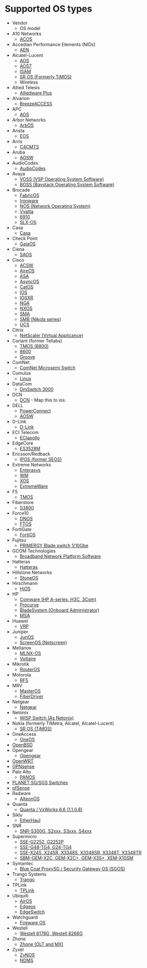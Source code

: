 # Supported OS types

* Vendor
  * OS model
* A10 Networks
  * [ACOS](/lib/oxidized/model/acos.rb)
* Accedian Performance Elements (NIDs)
  * [AEN](/lib/oxidized/model/aen.rb)
* Alcatel-Lucent
  * [AOS](/lib/oxidized/model/aos.rb)
  * [AOS7](/lib/oxidized/model/aos7.rb)
  * [ISAM](/lib/oxidized/model/isam.rb)
  * [SR OS (Formerly TiMOS)](/lib/oxidized/model/sros.rb)
  * Wireless
* Allied Telesis
  * [Alliedware Plus](/lib/oxidized/model/awplus.rb)
* Alvarion
  * [BreezeACCESS](/lib/oxidized/model/alvarion.rb)
* APC
  * [AOS](/lib/oxidized/model/apc_aos.rb)
* Arbor Networks
  * [ArbOS](/lib/oxidized/model/arbos.rb)
* Arista
  * [EOS](/lib/oxidized/model/eos.rb)
* Arris
  * [C4CMTS](/lib/oxidized/model/c4cmts.rb)
* Aruba
  * [AOSW](/lib/oxidized/model/aosw.rb)
* AudioCodes
  * [AudioCodes](/lib/oxdized/model/audiocodes.rb)
* Avaya
  * [VOSS (VSP Operating System Software)](/lib/oxidized/model/voss.rb)
  * [BOSS (Baystack Operating System Software)](/lib/oxidized/model/boss.rb)
* Brocade
  * [FabricOS](/lib/oxidized/model/fabricos.rb)
  * [Ironware](/lib/oxidized/model/ironware.rb)
  * [NOS (Network Operating System)](/lib/oxidized/model/nos.rb)
  * [Vyatta](/lib/oxidized/model/vyatta.rb)
  * [6910](/lib/oxidized/model/br6910.rb)
  * [SLX-OS](/lib/oxidized/model/slxos.rb)
* Casa
  * [Casa](/lib/oxidized/model/casa.rb)
* Check Point
  * [GaiaOS](/lib/oxidized/model/gaiaos.rb)
* Ciena
  * [SAOS](/lib/oxidized/model/saos.rb)
* Cisco
  * [ACSW](/lib/oxidized/model/acsw.rb)
  * [AireOS](/lib/oxidized/model/aireos.rb)
  * [ASA](/lib/oxidized/model/asa.rb)
  * [AsyncOS](/lib/oxidized/model/asyncos.rb)
  * [CatOS](/lib/oxidized/model/catos.rb)
  * [IOS](/lib/oxidized/model/ios.rb)
  * [IOSXR](/lib/oxidized/model/iosxr.rb)
  * [NGA](/lib/oxidized/model/cisconga.rb)
  * [NXOS](/lib/oxidized/model/nxos.rb)
  * [SMA](/lib/oxidized/model/ciscosma.rb)
  * [SMB (Nikola series)](/lib/oxidized/model/ciscosmb.rb)
  * [UCS](/lib/oxidized/model/ucs.rb)
* Citrix
  * [NetScaler (Virtual Applicance)](/lib/oxidized/model/netscaler.rb)
* Coriant (former Tellabs)
  * [TMOS (8800)](/lib/oxidized/model/corianttmos.rb)
  * [8600](/lib/oxidized/model/coriant8600.rb)
  * [Groove](/lib/oxidized/model/coriantgroove.rb)
* ComNet
  * [ComNet Microsemi Switch](/lib/oxidized/model/comnetms.rb)
* Cumulus
  * [Linux](/lib/oxidized/model/cumulus.rb)
* DataCom
  * [DmSwitch 3000](/lib/oxidized/model/datacom.rb)
* DCN
  * [DCN](/lib/oxidized/model/ios.rb) - Map this to ios.
* DELL
  * [PowerConnect](/lib/oxidized/model/powerconnect.rb)
  * [AOSW](/lib/oxidized/model/aosw.rb)
* D-Link
  * [D-Link](/lib/oxidized/model/dlink.rb)
* ECI Telecom
  * [ECIapollo](/lib/oxidized/model/eciapollo.rb)
* EdgeCore
  * [ES3528M](/lib/oxidized/model/edgecos.rb)
* Ericsson/Redback
  * [IPOS (former SEOS)](/lib/oxidized/model/ipos.rb)
* Extreme Networks
  * [Enterasys](/lib/oxidized/model/enterasys.rb)
  * [WM](/lib/oxidized/model/mtrlrfs.rb)
  * [XOS](/lib/oxidized/model/xos.rb)
  * [ExtremeWare](/lib/oxidized/model/xos.rb)
* F5
  * [TMOS](/lib/oxidized/model/tmos.rb)
* Fiberstore
  * [S3800](/lib/oxidized/model/gcombnps.rb)
* Force10
  * [DNOS](/lib/oxidized/model/dnos.rb)
  * [FTOS](/lib/oxidized/model/ftos.rb)
* FortiGate
  * [FortiOS](/lib/oxidized/model/fortios.rb)
* Fujitsu
  * [PRIMERGY Blade switch 1/10Gbe](/lib/oxidized/model/fujitsupy.rb)
* GCOM Technologies
  * [Broadband Network Platform Software](/lib/oxidized/model/gcombnps.rb)
* Hatteras
  * [Hatteras](/lib/oxidized/model/hatteras.rb)
* Hillstone Networks
  * [StoneOS](/lib/oxidized/model/stoneos.rb)
* Hirschmann
  * [HiOS](/lib/oxidized/model/hirschmann.rb)
* HP
  * [Comware (HP A-series, H3C, 3Com)](/lib/oxidized/model/comware.rb)
  * [Procurve](/lib/oxidized/model/procurve.rb)
  * [BladeSystem (Onboard Administrator)](/lib/oxidized/model/hpebladesystem.rb)
  * [MSA](/lib/oxidized/model/hpemsa.rb)
* Huawei
  * [VRP](/lib/oxidized/model/vrp.rb)
* Juniper
  * [JunOS](/lib/oxidized/model/junos.rb)
  * [ScreenOS (Netscreen)](/lib/oxidized/model/screenos.rb)
* Mellanox
  * [MLNX-OS](/lib/oxidized/model/mlnxos.rb)
  * [Voltaire](/lib/oxidized/model/voltaire.rb)
* Mikrotik
  * [RouterOS](/lib/oxidized/model/routeros.rb)
* Motorola
  * [RFS](/lib/oxidized/model/mtrlrfs.rb)
* MRV
  * [MasterOS](/lib/oxidized/model/masteros.rb)
  * [FiberDriver](/lib/oxidized/model/fiberdriver.rb)
* Netgear
  * [Netgear](/lib/oxidized/model/netgear.rb)
* Netonix
  * [WISP Switch (As Netonix)](/lib/oxidized/model/netonix.rb)
* Nokia (formerly TiMetra, Alcatel, Alcatel-Lucent)
  * [SR OS (TiMOS)](/lib/oxidized/model/sros.rb)
* OneAccess
  * [OneOS](/lib/oxidized/model/oneos.rb)
* [OpenBSD](/lib/oxidized/model/openbsd.rb)
* Opengear
  * [Opengear](/lib/oxidized/model/opengear.rb)
* [OpenWRT](/lib/oxidized/model/openwrt.rb)
* [OPNsense](/lib/oxidized/model/opnsense.rb)
* Palo Alto
  * [PANOS](/lib/oxidized/model/panos.rb)
* [PLANET SG/SGS Switches](/lib/oxidized/model/planet.rb)
* [pfSense](/lib/oxidized/model/pfsense.rb)
* Radware
  * [AlteonOS](/lib/oxidized/model/alteonos.rb)
* Quanta
  * [Quanta / VxWorks 6.6 (1.1.0.8)](/lib/oxidized/model/quantaos.rb)
* Siklu
  * [EtherHaul](/lib/oxidized/model/siklu.rb)
* SNR
  * [SNR-S300G, S2xxx, S3xxx, S4xxx](/lib/oxidized/model/dcnos.rb)
* Supermicro
  * [SSE-G2252, G2252P](/lib/oxidized/model/edgecos.rb)
  * [SSE-G48-TG4, G24-TG4](/lib/oxidized/model/aricentiss.rb)
  * [SSE-X24S, X24SR, X3348S, X3348SR, X3348T, X3348TR](/lib/oxidized/model/aricentiss.rb)
  * [SBM-GEM-X2C, GEM-X2C+, GEM-X3S+, XEM-X10SM](/lib/oxidized/model/aricentiss.rb)
* Symantec
  * [Blue Coat ProxySG / Security Gateway OS (SGOS)](/lib/oxidized/model/sgos.rb)
* Trango Systems
  * [Trango](/lib/oxidized/model/trango.rb)
* TPLink
  * [TPLink](/lib/oxidized/model/tplink.rb)
* Ubiquiti
  * [AirOS](/lib/oxidized/model/airos.rb)
  * [Edgeos](/lib/oxidized/model/edgeos.rb)
  * [EdgeSwitch](/lib/oxidized/model/edgeswitch.rb)
* Watchguard
  * [Fireware OS](/lib/oxidized/model/firewareos.rb)
* Westell
  * [Westell 8178G, Westell 8266G](/lib/oxidized/model/weos.rb)
* Zhone
  * [Zhone (OLT and MX)](/lib/oxidized/model/zhoneolt.rb)
* Zyxel
  * [ZyNOS](/lib/oxidized/model/zynos.rb)
  * [NDMS](/lib/oxidized/model/ndms.rb)
